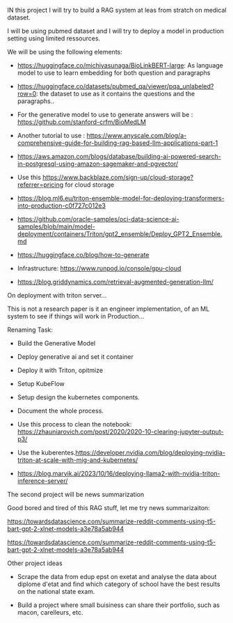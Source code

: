 IN this project I will try to build a RAG system at leas from stratch on medical dataset. 

I will be using pubmed dataset and I will try to deploy a model in production setting using limited ressources.

We will be using the following elements: 


- https://huggingface.co/michiyasunaga/BioLinkBERT-large:  As language model to use to learn embedding for both question and paragraphs
- https://huggingface.co/datasets/pubmed_qa/viewer/pqa_unlabeled?row=0: the dataset to use as it contains the questions and the paragraphs..
- For the generative model to use to generate answers will be : https://github.com/stanford-crfm/BioMedLM
- Another tutorial to use : https://www.anyscale.com/blog/a-comprehensive-guide-for-building-rag-based-llm-applications-part-1
- https://aws.amazon.com/blogs/database/building-ai-powered-search-in-postgresql-using-amazon-sagemaker-and-pgvector/
- Use this https://www.backblaze.com/sign-up/cloud-storage?referrer=pricing for cloud storage
- https://blog.ml6.eu/triton-ensemble-model-for-deploying-transformers-into-production-c0f727c012e3

- https://github.com/oracle-samples/oci-data-science-ai-samples/blob/main/model-deployment/containers/Triton/gpt2_ensemble/Deploy_GPT2_Ensemble.md

- https://huggingface.co/blog/how-to-generate

- Infrastructure:
 https://www.runpod.io/console/gpu-cloud

 - https://blog.griddynamics.com/retrieval-augmented-generation-llm/
 

On deployment with triton server...

This is not a research paper is it an engineer implementation, of an ML system to see if things will work in Production... 



Renaming Task:

- Build the Generative Model
- Deploy generative ai and set it container
- Deploy it with Triton, opitmize 
- Setup KubeFlow 
- Setup design the kubernetes components.
- Document the whole process.
- Use this process to clean the notebook: https://zhauniarovich.com/post/2020/2020-10-clearing-jupyter-output-p3/
- Use the kuberentes.https://developer.nvidia.com/blog/deploying-nvidia-triton-at-scale-with-mig-and-kubernetes/

- https://blog.marvik.ai/2023/10/16/deploying-llama2-with-nvidia-triton-inference-server/

The second project will be news summarization 

Good bored and tired of this RAG stuff, let me try news summarizaiton:

https://towardsdatascience.com/summarize-reddit-comments-using-t5-bart-gpt-2-xlnet-models-a3e78a5ab944


https://towardsdatascience.com/summarize-reddit-comments-using-t5-bart-gpt-2-xlnet-models-a3e78a5ab944


Other project ideas

- Scrape the data from edup epst on exetat and analyse the data about diplome d'etat and find which category of school have the best results on the national state exam.

- Build a project where small buisiness can share their portfolio, such as macon, carelleurs, etc.
